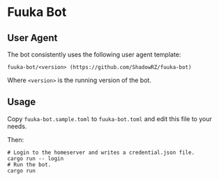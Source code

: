 # Fuuka Bot

## User Agent

The bot consistently uses the following user agent template:

```text
fuuka-bot/<version> (https://github.com/ShadowRZ/fuuka-bot)
```

Where `<version>` is the running version of the bot.

## Usage

Copy `fuuka-bot.sample.toml` to `fuuka-bot.toml` and edit this file to your needs.

Then:

```
# Login to the homeserver and writes a credential.json file.
cargo run -- login
# Run the bot.
cargo run
```